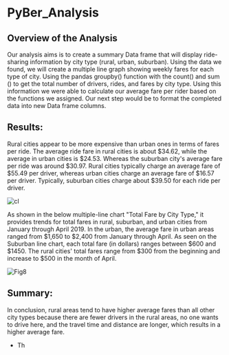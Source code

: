 # PyBer_Analysis

## Overview of the Analysis
  Our analysis aims is to create a summary Data frame that will display ride-sharing information by city type (rural, urban, suburban). Using the data we found, we will create a multiple line graph showing weekly fares for each type of city.  Using the pandas groupby() function with the count() and sum () to get the total number of drivers, rides, and fares by city type. Using this information we were able to calculate our average fare per rider based on the functions we assigned. Our next step would be to format the completed data into new Data frame columns.

## Results:

Rural cities appear to be more expensive than urban ones in terms of fares per ride. The average ride fare in rural cities is about $34.62, while the average in urban cities is $24.53. Whereas the suburban city's average fare per ride was around $30.97. Rural cities typically charge an average fare of $55.49 per driver, whereas urban cities charge an average fare of $16.57 per driver. Typically, suburban cities charge about $39.50 for each ride per driver.


![cl](https://user-images.githubusercontent.com/58860105/133939268-ce63e33f-2951-4279-b8f7-feadd70b0125.PNG)




As shown in the below multiple-line chart "Total Fare by City Type," it provides trends for total fares in rural, suburban, and urban cities from January through April 2019. In the urban, the average fare in urban areas ranged from $1,650 to $2,400 from January through April. As seen on the Suburban line chart, each total fare (in dollars) ranges between $600 and $1450. The rural cities' total fares range from $300 from the beginning and increase to $500 in the month of April.

![Fig8](https://user-images.githubusercontent.com/58860105/133939227-07655f9a-663a-4699-8c40-9394d3446aeb.png)


## Summary:
In conclusion, rural areas tend to have higher average fares than all other city types because there are fewer drivers in the rural areas, no one wants to drive here, and the travel time and distance are longer, which results in a higher average fare.

  * Th
